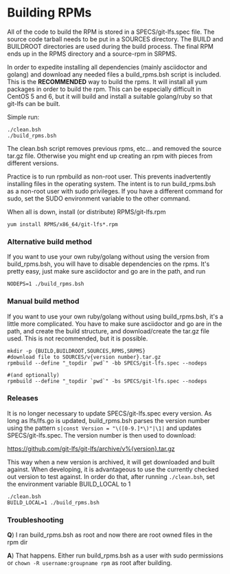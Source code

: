 # Building RPMs #

All of the code to build the RPM is stored in a SPECS/git-lfs.spec file. The
source code tarball needs to be put in a SOURCES directory. The BUILD and
BUILDROOT directories are used during the build process. The final RPM ends up
in the RPMS directory and a source-rpm in SRPMS.

In order to expedite installing all dependencies (mainly asciidoctor and golang)
and download any needed files a build_rpms.bsh script is included. This is the
**RECOMMENDED** way to build the rpms. It will install all yum packages in
order to build the rpm. This can be especially difficult in CentOS 5 and 6,
but it will build and install a suitable golang/ruby so that git-lfs can be
built.

Simple run:

```
./clean.bsh
./build_rpms.bsh
```

The clean.bsh script removes previous rpms, etc... and removed the source
tar.gz file. Otherwise you might end up creating an rpm with pieces from
different versions.

Practice is to run rpmbuild as non-root user. This prevents inadvertently
installing files in the operating system. The intent is to run build_rpms.bsh
as a non-root user with sudo privileges. If you have a different command for
sudo, set the SUDO environment variable to the other command.

When all is down, install (or distribute) RPMS/git-lfs.rpm

```
yum install RPMS/x86_64/git-lfs*.rpm
```

### Alternative build method ###

If you want to use your own ruby/golang without using the version from
build_rpms.bsh, you will have to disable dependencies on the rpms. It's pretty
easy, just make sure asciidoctor and go are in the path, and run

```
NODEPS=1 ./build_rpms.bsh
```

### Manual build method ###

If you want to use your own ruby/golang without using build_rpms.bsh, it's a
little more complicated. You have to make sure asciidoctor and go are in the path,
and create the build structure, and download/create the tar.gz file used. This
is not recommended, but it is possible.

```
mkdir -p {BUILD,BUILDROOT,SOURCES,RPMS,SRPMS}
#download file to SOURCES/v{version number}.tar.gz
rpmbuild --define "_topdir `pwd`" -bb SPECS/git-lfs.spec --nodeps

#(and optionally)
rpmbuild --define "_topdir `pwd`" -bs SPECS/git-lfs.spec --nodeps
```

### Releases ###

It is no longer necessary to update SPECS/git-lfs.spec every version. As long
as lfs/lfs.go is updated, build_rpms.bsh parses the version number using the
pattern ```s|const Version = "\([0-9.]*\)"|\1|``` and updates
SPECS/git-lfs.spec. The version number is then used to download:

https://github.com/git-lfs/git-lfs/archive/v%{version}.tar.gz

This way when a new version is archived, it will get downloaded and built
against. When developing, it is advantageous to use the currently checked out
version to test against. In order do that, after running ```./clean.bsh```,
set the environment variable BUILD_LOCAL to 1

```
./clean.bsh
BUILD_LOCAL=1 ./build_rpms.bsh
```

### Troubleshooting ###

**Q**) I ran build_rpms.bsh as root and now there are root owned files in the
rpm dir

**A**) That happens. Either run build_rpms.bsh as a user with sudo permissions
or ```chown -R username:groupname rpm``` as root after building.
